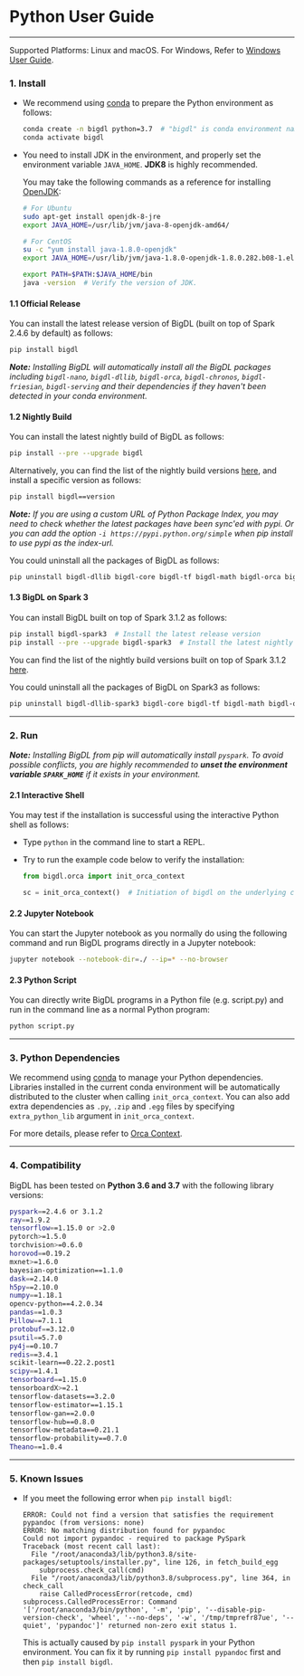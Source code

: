 # Python User Guide

---
Supported Platforms: Linux and macOS. For Windows, Refer to [Windows User Guide](./win.md).

### 1. Install
- We recommend using [conda](https://docs.conda.io/projects/conda/en/latest/user-guide/install/) to prepare the Python environment as follows:

  ```bash
  conda create -n bigdl python=3.7  # "bigdl" is conda environment name, you can use any name you like.
  conda activate bigdl
  ```

- You need to install JDK in the environment, and properly set the environment variable `JAVA_HOME`. __JDK8__ is highly recommended.

  You may take the following commands as a reference for installing [OpenJDK](https://openjdk.java.net/install/):

  ```bash
  # For Ubuntu
  sudo apt-get install openjdk-8-jre
  export JAVA_HOME=/usr/lib/jvm/java-8-openjdk-amd64/

  # For CentOS
  su -c "yum install java-1.8.0-openjdk"
  export JAVA_HOME=/usr/lib/jvm/java-1.8.0-openjdk-1.8.0.282.b08-1.el7_9.x86_64/jre

  export PATH=$PATH:$JAVA_HOME/bin
  java -version  # Verify the version of JDK.
  ```

#### 1.1 Official Release

You can install the latest release version of BigDL (built on top of Spark 2.4.6 by default) as follows:
```bash
pip install bigdl
```
_**Note:** Installing BigDL will automatically install all the BigDL packages including
`bigdl-nano`, `bigdl-dllib`, `bigdl-orca`, `bigdl-chronos`, `bigdl-friesian`, `bigdl-serving` and their dependencies if they haven't been detected in your conda environment._

#### 1.2 Nightly Build

You can install the latest nightly build of BigDL as follows:

```bash
pip install --pre --upgrade bigdl
```

Alternatively, you can find the list of the nightly build versions [here](https://pypi.org/project/BigDL/#history), and install a specific version as follows:

```bash
pip install bigdl==version
```

_**Note:** If you are using a custom URL of Python Package Index, you may need to check whether the latest packages have been sync'ed with pypi.
Or you can add the option `-i https://pypi.python.org/simple` when pip install to use pypi as the index-url._

You could uninstall all the packages of BigDL as follows:

```bash
pip uninstall bigdl-dllib bigdl-core bigdl-tf bigdl-math bigdl-orca bigdl-chronos bigdl-friesian bigdl-nano bigdl-serving bigdl
```

#### 1.3 BigDL on Spark 3

You can install BigDL built on top of Spark 3.1.2 as follows:
```bash
pip install bigdl-spark3  # Install the latest release version
pip install --pre --upgrade bigdl-spark3  # Install the latest nightly build version
```
You can find the list of the nightly build versions built on top of Spark 3.1.2 [here](https://pypi.org/project/bigdl-spark3/#history).

You could uninstall all the packages of BigDL on Spark3 as follows:

```bash
pip uninstall bigdl-dllib-spark3 bigdl-core bigdl-tf bigdl-math bigdl-orca-spark3 bigdl-chronos-spark3 bigdl-friesian-spark3 bigdl-nano bigdl-serving bigdl-spark3
```

---
### 2. Run

_**Note:** Installing BigDL from pip will automatically install `pyspark`. To avoid possible conflicts, you are highly recommended to  **unset the environment variable `SPARK_HOME`**  if it exists in your environment._


#### 2.1 Interactive Shell

You may test if the installation is successful using the interactive Python shell as follows:

* Type `python` in the command line to start a REPL.
* Try to run the example code below to verify the installation:

  ```python
  from bigdl.orca import init_orca_context

  sc = init_orca_context()  # Initiation of bigdl on the underlying cluster.
  ```

#### 2.2 Jupyter Notebook

You can start the Jupyter notebook as you normally do using the following command and run BigDL programs directly in a Jupyter notebook:

```bash
jupyter notebook --notebook-dir=./ --ip=* --no-browser
```

#### 2.3 Python Script

You can directly write BigDL programs in a Python file (e.g. script.py) and run in the command line as a normal Python program:

```bash
python script.py
```

---
### 3. Python Dependencies

We recommend using [conda](https://docs.conda.io/projects/conda/en/latest/user-guide/install/) to manage your Python dependencies. Libraries installed in the current conda environment will be automatically distributed to the cluster when calling `init_orca_context`. You can also add extra dependencies as `.py`, `.zip` and `.egg` files by specifying `extra_python_lib` argument in `init_orca_context`.

For more details, please refer to [Orca Context](../Orca/Overview/orca-context.md).

---
### 4. Compatibility

BigDL has been tested on __Python 3.6 and 3.7__ with the following library versions:

```bash
pyspark==2.4.6 or 3.1.2
ray==1.9.2
tensorflow==1.15.0 or >2.0
pytorch>=1.5.0
torchvision>=0.6.0
horovod==0.19.2
mxnet>=1.6.0
bayesian-optimization==1.1.0
dask==2.14.0
h5py==2.10.0
numpy==1.18.1
opencv-python==4.2.0.34
pandas==1.0.3
Pillow==7.1.1
protobuf==3.12.0
psutil==5.7.0
py4j==0.10.7
redis==3.4.1
scikit-learn==0.22.2.post1
scipy==1.4.1
tensorboard==1.15.0
tensorboardX>=2.1
tensorflow-datasets==3.2.0
tensorflow-estimator==1.15.1
tensorflow-gan==2.0.0
tensorflow-hub==0.8.0
tensorflow-metadata==0.21.1
tensorflow-probability==0.7.0
Theano==1.0.4
```

---
### 5. Known Issues

- If you meet the following error when `pip install bigdl`:
  ```
  ERROR: Could not find a version that satisfies the requirement pypandoc (from versions: none)
  ERROR: No matching distribution found for pypandoc
  Could not import pypandoc - required to package PySpark
  Traceback (most recent call last):
    File "/root/anaconda3/lib/python3.8/site-packages/setuptools/installer.py", line 126, in fetch_build_egg
      subprocess.check_call(cmd)
    File "/root/anaconda3/lib/python3.8/subprocess.py", line 364, in check_call
      raise CalledProcessError(retcode, cmd)
  subprocess.CalledProcessError: Command '['/root/anaconda3/bin/python', '-m', 'pip', '--disable-pip-version-check', 'wheel', '--no-deps', '-w', '/tmp/tmprefr87ue', '--quiet', 'pypandoc']' returned non-zero exit status 1.
  ```
  This is actually caused by `pip install pyspark` in your Python environment. You can fix it by running `pip install pypandoc` first and then `pip install bigdl`.
